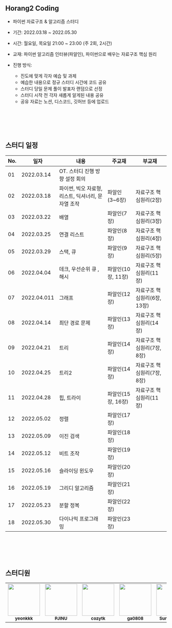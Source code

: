 ## Horang2 Coding

* 파이썬 자료구조 & 알고리즘 스터디  
* 기간: 2022.03.18 ~ 2022.05.30  
* 시간: 월요일, 목요일 21:00 ~ 23:00 (주 2회, 2시간)  
* 교재: 파이썬 알고리즘 인터뷰(파알인), 파이썬으로 배우는 자료구조 핵심 원리
* 진행 방식:  

  * 진도에 맞게 각자 예습 및 과제
  * 예습한 내용으로 정규 스터디 시간에 코드 공유
  * 스터디 당일 문제 풀이 발표자 랜덤으로 선정
  * 스터디 시작 전 각자 새롭게 알게된 내용 공유 
  * 공유 자료는 노션, 디스코드, 깃허브 등에 업로드  

<br><br>
<br><br>


## 스터디 일정  

| No. |    일자    |                       내용                        |     주교재        |	            부교재            | 
|-----|------------|---------------------------------------------------|-------------------|---------------------------------|
|  01 | 2022.03.14 | OT. 스터디 진행 방향 설정	회의                     |		                 |                                |
|  02 | 2022.03.18 | 파이썬, 빅오 자료형, 리스트, 딕셔너리, 문자열 조작 |	파알인(3~6장)      |	자료구조 핵심원리(2장)          |
|  03 | 2022.03.22 | 배열	                                             | 파알인(7장)        |	자료구조 핵심원리(3장)         |
|  04 | 2022.03.25 | 연결 리스트	        	                            | 파알인(8장)        |	자료구조 핵심원리(4장)          |
|  05 | 2022.03.29 | 스택, 큐                                         |	파알인(9장)        |	자료구조 핵심원리(5장)          |
|  06 | 2022.04.04 | 데크, 우선순위 큐	, 해시                         | 파알인(10장, 11장)  |	자료구조 핵심원리(11장)     |
|  07 | 2022.04.011 | 그래프                                            |	파알인(12장)       |	자료구조 핵심원리(6장, 13장)    |
|  08 | 2022.04.14 | 최단 경로 문제	                                   | 파알인(13장)       |	자료구조 핵심원리(14장)        |
|  09 | 2022.04.21 | 트리	                                             | 파알인(14장)       |	자료구조 핵심원리(7장, 8장)    |
|  10 | 2022.04.25 | 트리2	                                           | 파알인(14장)       |	자료구조 핵심원리(7장, 8장)    |
|  11 | 2022.04.28 | 힙, 트라이	                                       | 파알인(15장, 16장) |	자료구조 핵심원리(11장)         |
|  12 | 2022.05.02 | 정렬	                                             | 파알인(17장)       ||	
|  13 | 2022.05.09 | 이진 검색	                                       | 파알인(18장)       ||	
|  14 | 2022.05.12 | 비트 조작                                         | 파알인(19장)       ||	
|  15 | 2022.05.16 | 슬라이딩 윈도우	                                  |	파알인(20장)       ||	
|  16 | 2022.05.19 | 그리디 알고리즘	                                  |	파알인(21장)       ||	
|  17 | 2022.05.23 | 분할 정복	                                       | 파알인(22장)       ||	
|  18 | 2022.05.30 | 다이나믹 프로그래밍	                              |	파알인(23장)       ||	


<br><br>
<br><br>


## 스터디원

  
<table>
  <tr>
     <td align="center"><a href="https://github.com/yeonkkk"><img src="https://avatars.githubusercontent.com/u/88660886?v=4?v=4?s=100" width="100px;" alt=""/><br /><sub><b>yeonkkk</b></sub></a><br /></td>
    <td align="center"><a href="https://github.com/PJINU"><img src="https://avatars.githubusercontent.com/u/88822908?v=4?s=100" width="100px;" alt=""/><br /><sub><b>PJINU</b></sub></a><br /></td>
    <td align="center"><a href="https://github.com/cozytk"><img src="https://avatars.githubusercontent.com/u/59143479?v=4?s=100" width="100px;" alt=""/><br /><sub><b>cozytk</b></sub></a><br /></td>
    <td align="center"><a href="https://github.com/ga0808"><img src="https://avatars.githubusercontent.com/u/90363244?v=4?s=100" width="100px;" alt=""/><br /><sub><b>ga0808</b></sub></a><br /></td>
    <td align="center"><a href="https://github.com/SunCreation"><img src="https://avatars.githubusercontent.com/u/89659423?v=4?s=100" width="100px;" alt=""/><br /><sub><b>SunCreation</b></sub></a><br /></td>
    <td align="center"><a href="https://github.com/YejinHwang909"><img src="https://avatars.githubusercontent.com/u/70715543?v=4?s=100" width="100px;" alt=""/><br /><sub><b>YejinHwang909</b></sub></a><br /></td>
    <td align="center"><a href="https://github.com/ghwlsdl"><img src="https://avatars.githubusercontent.com/u/90362869?v=4?s=100" width="100px;" alt=""/><br /><sub><b>ghwlsdl</b></sub></a><br /></td>
</tr>
</table>
